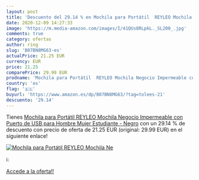 ```yaml
---
layout: post
title: 'Descuento del 29.14 % en Mochila para Portátil  REYLEO Mochila Ne'
date: 2020-12-09 14:27:33
image: 'https://m.media-amazon.com/images/I/41QUs8RLpkL._SL200_.jpg'
comments: true
category: ofertas
author: ring
slug: 'B07BN8MG63-es'
actualPrice: 21.25 EUR
currency: EUR
price: 21.25
comparePrice: 29.99 EUR
prodname: 'Mochila para Portátil  REYLEO Mochila Negocio Impermeable con Puerto de USB para Hombre Mujer Estudiante - Negro'
country: 'es'
flag: '🇪🇸'
buyurl: 'https://www.amazon.es/dp/B07BN8MG63/?tag=tolees-21'
descuento: '29.14'
---
```


Tienes [Mochila para Portátil  REYLEO Mochila Negocio Impermeable con Puerto de USB para Hombre Mujer Estudiante - Negro](https://www.amazon.es/dp/B07BN8MG63/?tag=tolees-21) con un 29.14 % de descuento con precio de oferta de 21.25 EUR (original: 29.99 EUR) en el siguiente enlace!

[![Mochila para Portátil  REYLEO Mochila Ne](https://m.media-amazon.com/images/I/41QUs8RLpkL._SL200_.jpg)](https://www.amazon.es/dp/B07BN8MG63/?tag=tolees-21)

ℹ️:


[Accede a la oferta!!](https://www.amazon.es/dp/B07BN8MG63/?tag=tolees-21)
